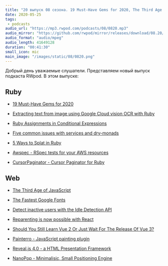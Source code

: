 ```yaml
---
title: "20 выпуск 08 сезона. 19 Must-Have Gems for 2020, The Third Age of JavaScript, Awspec, Painterro, Reveal.js, NanoPop и прочее"
date: 2020-05-25
tags:
 - podcasts
audio_url: "https://mp3.rwpod.com/podcasts/08/0820.mp3"
audio_mirror: "https://github.com/rwpod/mirror/releases/download/08.20/0820.mp3"
audio_format: "audio/mpeg"
audio_length: 41649128
duration: "00:41:30"
small_icon: mic
main_image: "/images/static/08/0820.png"
---
```


Добрый день уважаемые слушатели. Представляем новый выпуск подкаста RWpod. В этом выпуске:

## Ruby

 - [19 Must-Have Gems for 2020](https://robrace.dev/must-have-gems-for-saas-2020/)
 - [Extracting text from image using Google Cloud vision OCR with Ruby](https://www.botreetechnologies.com/blog/extracting-text-from-image-using-google-cloud-vision-ocr-with-ruby)
 - [Ruby Assignments in Conditional Expressions](https://julienchien.com/posts/assignments-in-conditional-expressions/)


 - [Five common issues with services and dry-monads](https://www.davydovanton.com/2020/05/19/five-common-issues-with-services-and-dry-monads/)
 - [5 Ways to Splat in Ruby](https://hint.io/blog/5-ways-to-splat-in-ruby)
 - [Awspec - RSpec tests for your AWS resources](https://github.com/k1LoW/awspec)
 - [CursorPaginator - Cursor Paginator for Ruby](https://github.com/bongloy/cursor_paginator)

## Web

 - [The Third Age of JavaScript](https://www.swyx.io/writing/js-third-age/)
 - [The Fastest Google Fonts](https://csswizardry.com/2020/05/the-fastest-google-fonts/)
 - [Detect inactive users with the Idle Detection API](https://web.dev/idle-detection/)
 - [Reparenting is now possible with React](https://dev.to/paolimi/reparenting-is-now-possible-with-react-3ci0)


 - [Should You Still Learn Vue 2 Or Just Wait For The Release Of Vue 3?](https://modernweb.com/learn-vue-2-wait-release-vue-3/)
 - [Painterro - JavaScript painting plugin](https://github.com/devforth/painterro)
 - [Reveal.js 4.0 - a HTML Presentation Framework](https://revealjs.com/#/)
 - [NanoPop - Minimalisic, Small Positioning Engine](https://simonwep.github.io/nanopop/)

<!--more-->
